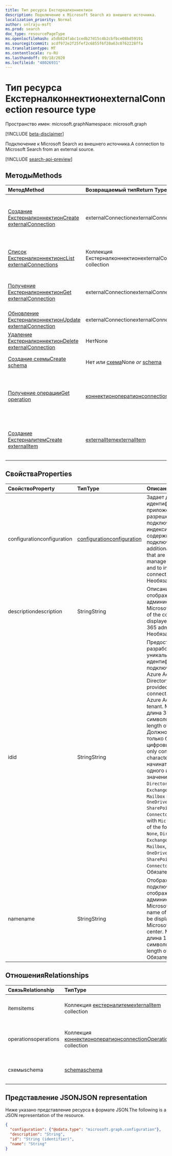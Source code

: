 ```yaml
---
title: Тип ресурса Екстерналконнектион
description: Подключение к Microsoft Search из внешнего источника.
localization_priority: Normal
author: snlraju-msft
ms.prod: search
doc_type: resourcePageType
ms.openlocfilehash: a5db824fabc1cedb27d15c4b2cbfbce08bd59191
ms.sourcegitcommit: acdf972e2f25fef2c6855f6f28a63c0762228ffa
ms.translationtype: MT
ms.contentlocale: ru-RU
ms.lasthandoff: 09/18/2020
ms.locfileid: "48026931"
---
```

# <a name="externalconnection-resource-type"></a><span data-ttu-id="5f835-103">Тип ресурса Екстерналконнектион</span><span class="sxs-lookup"><span data-stu-id="5f835-103">externalConnection resource type</span></span>

<span data-ttu-id="5f835-104">Пространство имен: microsoft.graph</span><span class="sxs-lookup"><span data-stu-id="5f835-104">Namespace: microsoft.graph</span></span>

[!INCLUDE [beta-disclaimer](../../includes/beta-disclaimer.md)]

<span data-ttu-id="5f835-105">Подключение к Microsoft Search из внешнего источника.</span><span class="sxs-lookup"><span data-stu-id="5f835-105">A connection to Microsoft Search from an external source.</span></span>

[!INCLUDE [search-api-preview](../../includes/search-api-preview-signup.md)]

## <a name="methods"></a><span data-ttu-id="5f835-106">Методы</span><span class="sxs-lookup"><span data-stu-id="5f835-106">Methods</span></span>

| <span data-ttu-id="5f835-107">Метод</span><span class="sxs-lookup"><span data-stu-id="5f835-107">Method</span></span>                                                           | <span data-ttu-id="5f835-108">Возвращаемый тип</span><span class="sxs-lookup"><span data-stu-id="5f835-108">Return Type</span></span>                                   | <span data-ttu-id="5f835-109">Описание</span><span class="sxs-lookup"><span data-stu-id="5f835-109">Description</span></span> |
|:-----------------------------------------------------------------|:----------------------------------------------|:--|
| [<span data-ttu-id="5f835-110">Создание Екстерналконнектион</span><span class="sxs-lookup"><span data-stu-id="5f835-110">Create externalConnection</span></span>](../api/external-post-connections.md) | <span data-ttu-id="5f835-111">externalConnection</span><span class="sxs-lookup"><span data-stu-id="5f835-111">externalConnection</span></span>                            | <span data-ttu-id="5f835-112">Создание нового Екстерналконнектион путем публикации в коллекции Connections.</span><span class="sxs-lookup"><span data-stu-id="5f835-112">Create a new externalConnection by posting to the connections collection.</span></span> |
| [<span data-ttu-id="5f835-113">Список Екстерналконнектионс</span><span class="sxs-lookup"><span data-stu-id="5f835-113">List externalConnections</span></span>](../api/externalconnection-list.md)    | <span data-ttu-id="5f835-114">Коллекция Екстерналконнектион</span><span class="sxs-lookup"><span data-stu-id="5f835-114">externalConnection collection</span></span>                 | <span data-ttu-id="5f835-115">Получение коллекции объектов Екстерналконнектион.</span><span class="sxs-lookup"><span data-stu-id="5f835-115">Get a externalConnection object collection.</span></span> |
| [<span data-ttu-id="5f835-116">Получение Екстерналконнектион</span><span class="sxs-lookup"><span data-stu-id="5f835-116">Get externalConnection</span></span>](../api/externalconnection-get.md)       | <span data-ttu-id="5f835-117">externalConnection</span><span class="sxs-lookup"><span data-stu-id="5f835-117">externalConnection</span></span>                            | <span data-ttu-id="5f835-118">Чтение свойств и связей объекта Екстерналконнектион.</span><span class="sxs-lookup"><span data-stu-id="5f835-118">Read properties and relationships of a externalConnection object.</span></span> |
| [<span data-ttu-id="5f835-119">Обновление Екстерналконнектион</span><span class="sxs-lookup"><span data-stu-id="5f835-119">Update externalConnection</span></span>](../api/externalconnection-update.md) | <span data-ttu-id="5f835-120">externalConnection</span><span class="sxs-lookup"><span data-stu-id="5f835-120">externalConnection</span></span>                            | <span data-ttu-id="5f835-121">Обновление объекта Екстерналконнектион.</span><span class="sxs-lookup"><span data-stu-id="5f835-121">Update a externalConnection object.</span></span> |
| [<span data-ttu-id="5f835-122">Удаление Екстерналконнектион</span><span class="sxs-lookup"><span data-stu-id="5f835-122">Delete externalConnection</span></span>](../api/externalconnection-delete.md) | <span data-ttu-id="5f835-123">Нет</span><span class="sxs-lookup"><span data-stu-id="5f835-123">None</span></span>                                          | <span data-ttu-id="5f835-124">Удаление объекта Екстерналконнектион.</span><span class="sxs-lookup"><span data-stu-id="5f835-124">Delete a externalConnection object.</span></span> |
| [<span data-ttu-id="5f835-125">Создание схемы</span><span class="sxs-lookup"><span data-stu-id="5f835-125">Create schema</span></span>](../api/externalconnection-post-schema.md)        | <span data-ttu-id="5f835-126">Нет *или* [схема](schema.md)</span><span class="sxs-lookup"><span data-stu-id="5f835-126">None *or* [schema](schema.md)</span></span>                 | <span data-ttu-id="5f835-127">Регистрация схемы подключения.</span><span class="sxs-lookup"><span data-stu-id="5f835-127">Register connection schema.</span></span> |
| [<span data-ttu-id="5f835-128">Получение операции</span><span class="sxs-lookup"><span data-stu-id="5f835-128">Get operation</span></span>](../api/connectionoperation-get.md)               | [<span data-ttu-id="5f835-129">коннектионоператион</span><span class="sxs-lookup"><span data-stu-id="5f835-129">connectionOperation</span></span>](connectionoperation.md) | <span data-ttu-id="5f835-130">Получение состояния асинхронного запроса для создания схемы подключения.</span><span class="sxs-lookup"><span data-stu-id="5f835-130">Get the status of an asynchronous request to create the connection schema.</span></span> |
| [<span data-ttu-id="5f835-131">Создание Екстерналитем</span><span class="sxs-lookup"><span data-stu-id="5f835-131">Create externalItem</span></span>](../api/externalconnection-put-items.md)    | [<span data-ttu-id="5f835-132">externalItem</span><span class="sxs-lookup"><span data-stu-id="5f835-132">externalItem</span></span>](externalitem.md)               | <span data-ttu-id="5f835-133">Создание нового Екстерналитем путем публикации в коллекции Items.</span><span class="sxs-lookup"><span data-stu-id="5f835-133">Create a new externalItem by posting to the items collection.</span></span> |

## <a name="properties"></a><span data-ttu-id="5f835-134">Свойства</span><span class="sxs-lookup"><span data-stu-id="5f835-134">Properties</span></span>

| <span data-ttu-id="5f835-135">Свойство</span><span class="sxs-lookup"><span data-stu-id="5f835-135">Property</span></span>      | <span data-ttu-id="5f835-136">Тип</span><span class="sxs-lookup"><span data-stu-id="5f835-136">Type</span></span>                              | <span data-ttu-id="5f835-137">Описание</span><span class="sxs-lookup"><span data-stu-id="5f835-137">Description</span></span> |
|:--------------|:----------------------------------|:------------|
| <span data-ttu-id="5f835-138">configuration</span><span class="sxs-lookup"><span data-stu-id="5f835-138">configuration</span></span> | [<span data-ttu-id="5f835-139">configuration</span><span class="sxs-lookup"><span data-stu-id="5f835-139">configuration</span></span>](configuration.md) | <span data-ttu-id="5f835-140">Задает дополнительные идентификаторы приложений, которым разрешено управлять подключением и индексировать содержимое в подключении.</span><span class="sxs-lookup"><span data-stu-id="5f835-140">Specifies additional application IDs that are allowed to manage the connection and to index content in the connection.</span></span> <span data-ttu-id="5f835-141">Необязательный.</span><span class="sxs-lookup"><span data-stu-id="5f835-141">Optional.</span></span> |
| <span data-ttu-id="5f835-142">description</span><span class="sxs-lookup"><span data-stu-id="5f835-142">description</span></span>   | <span data-ttu-id="5f835-143">String</span><span class="sxs-lookup"><span data-stu-id="5f835-143">String</span></span>                            | <span data-ttu-id="5f835-144">Описание подключения, отображаемое в центре администрирования Microsoft 365.</span><span class="sxs-lookup"><span data-stu-id="5f835-144">Description of the connection displayed in the Microsoft 365 admin center.</span></span> <span data-ttu-id="5f835-145">Необязательный.</span><span class="sxs-lookup"><span data-stu-id="5f835-145">Optional.</span></span> |
| <span data-ttu-id="5f835-146">id</span><span class="sxs-lookup"><span data-stu-id="5f835-146">id</span></span>            | <span data-ttu-id="5f835-147">String</span><span class="sxs-lookup"><span data-stu-id="5f835-147">String</span></span>                            | <span data-ttu-id="5f835-148">Предоставленный разработчиком уникальный идентификатор подключения в клиенте Azure Active Directory.</span><span class="sxs-lookup"><span data-stu-id="5f835-148">Developer-provided unique ID of the connection within the Azure Active Directory tenant.</span></span> <span data-ttu-id="5f835-149">Максимальная длина 32 символов.</span><span class="sxs-lookup"><span data-stu-id="5f835-149">Maximum length of 32 characters.</span></span> <span data-ttu-id="5f835-150">Должно содержать только буквенно-цифровые символы.</span><span class="sxs-lookup"><span data-stu-id="5f835-150">Must only contain alphanumeric characters.</span></span> <span data-ttu-id="5f835-151">Не может начинаться с `Microsoft` одного из следующих значений:,,,,,,,,,, `None` `Directory` `Exchange` `ExchangeArchive` `LinkedIn` `Mailbox` `MicrosoftSearch` `OneDriveBusiness` `SharePoint` `Teams` `Yammer` , `Connectors` .</span><span class="sxs-lookup"><span data-stu-id="5f835-151">Cannot begin with `Microsoft` or be one of the following values: `None`, `Directory`, `Exchange`, `ExchangeArchive`, `LinkedIn`, `Mailbox`, `MicrosoftSearch`, `OneDriveBusiness`, `SharePoint`, `Teams`, `Yammer`, `Connectors`.</span></span> <span data-ttu-id="5f835-152">Обязательный.</span><span class="sxs-lookup"><span data-stu-id="5f835-152">Required.</span></span> |
| <span data-ttu-id="5f835-153">name</span><span class="sxs-lookup"><span data-stu-id="5f835-153">name</span></span>          | <span data-ttu-id="5f835-154">String</span><span class="sxs-lookup"><span data-stu-id="5f835-154">String</span></span>                            | <span data-ttu-id="5f835-155">Отображаемое имя подключения, отображаемое в центре администрирования Microsoft 365.</span><span class="sxs-lookup"><span data-stu-id="5f835-155">The display name of the connection to be displayed in the Microsoft 365 admin center.</span></span> <span data-ttu-id="5f835-156">Максимальная длина 128 символов.</span><span class="sxs-lookup"><span data-stu-id="5f835-156">Maximum length of 128 characters.</span></span> <span data-ttu-id="5f835-157">Обязательный.</span><span class="sxs-lookup"><span data-stu-id="5f835-157">Required.</span></span> |

## <a name="relationships"></a><span data-ttu-id="5f835-158">Отношения</span><span class="sxs-lookup"><span data-stu-id="5f835-158">Relationships</span></span>

| <span data-ttu-id="5f835-159">Связь</span><span class="sxs-lookup"><span data-stu-id="5f835-159">Relationship</span></span> | <span data-ttu-id="5f835-160">Тип</span><span class="sxs-lookup"><span data-stu-id="5f835-160">Type</span></span>                                                     | <span data-ttu-id="5f835-161">Описание</span><span class="sxs-lookup"><span data-stu-id="5f835-161">Description</span></span> |
|:-------------|:---------------------------------------------------------|:---|
| <span data-ttu-id="5f835-162">items</span><span class="sxs-lookup"><span data-stu-id="5f835-162">items</span></span>        | <span data-ttu-id="5f835-163">Коллекция [екстерналитем](externalitem.md)</span><span class="sxs-lookup"><span data-stu-id="5f835-163">[externalItem](externalitem.md) collection</span></span>               | <span data-ttu-id="5f835-p105">Только для чтения. Допускается значение null.</span><span class="sxs-lookup"><span data-stu-id="5f835-p105">Read-only. Nullable.</span></span> |
| <span data-ttu-id="5f835-166">operations</span><span class="sxs-lookup"><span data-stu-id="5f835-166">operations</span></span>   | <span data-ttu-id="5f835-167">Коллекция [коннектионоператион](connectionoperation.md)</span><span class="sxs-lookup"><span data-stu-id="5f835-167">[connectionOperation](connectionoperation.md) collection</span></span> | <span data-ttu-id="5f835-168">Только для чтения.</span><span class="sxs-lookup"><span data-stu-id="5f835-168">Read-only.</span></span> <span data-ttu-id="5f835-169">Допускается значение null.</span><span class="sxs-lookup"><span data-stu-id="5f835-169">Nullable.</span></span> |
| <span data-ttu-id="5f835-170">схемы</span><span class="sxs-lookup"><span data-stu-id="5f835-170">schema</span></span>       | [<span data-ttu-id="5f835-171">schema</span><span class="sxs-lookup"><span data-stu-id="5f835-171">schema</span></span>](schema.md)                                      | <span data-ttu-id="5f835-p107">Только для чтения. Допускается значение null.</span><span class="sxs-lookup"><span data-stu-id="5f835-p107">Read-only. Nullable.</span></span> |

## <a name="json-representation"></a><span data-ttu-id="5f835-174">Представление JSON</span><span class="sxs-lookup"><span data-stu-id="5f835-174">JSON representation</span></span>

<span data-ttu-id="5f835-175">Ниже указано представление ресурса в формате JSON.</span><span class="sxs-lookup"><span data-stu-id="5f835-175">The following is a JSON representation of the resource.</span></span>

<!-- {
  "blockType": "resource",
  "optionalProperties": [

  ],
  "@odata.type": "microsoft.graph.externalConnection",
  "baseType": "",
  "keyProperty": "id"
}-->

```json
{
  "configuration": {"@odata.type": "microsoft.graph.configuration"},
  "description": "String",
  "id": "String (identifier)",
  "name": "String"
}
```

<!-- uuid: 16cd6b66-4b1a-43a1-adaf-3a886856ed98
2019-02-04 14:57:30 UTC -->
<!-- {
  "type": "#page.annotation",
  "description": "connection resource",
  "keywords": "",
  "section": "documentation",
  "tocPath": ""
}-->


